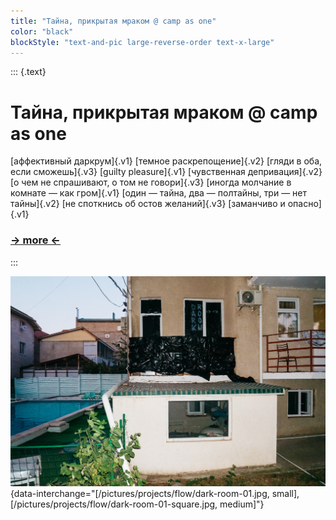 ```yaml
---
title: "Тайнa, прикрытая мраком @ camp as one"
color: "black"
blockStyle: "text-and-pic large-reverse-order text-x-large"
---
```


::: {.text}
# Тайнa, прикрытая мраком @ camp as one
[аффективный даркрум]{.v1} [темное раскрепощение]{.v2} [гляди в оба, если сможешь]{.v3} [guilty pleasure]{.v1} [чувственная депривация]{.v2} [о чем не спрашивают, о том не говори]{.v3} [иногда молчание в комнате — как гром]{.v1} [один — тайна, два — полтайны, три — нет тайны]{.v2} [не споткнись об остов желаний]{.v3} [заманчиво и опасно]{.v1}

###  [-> more <-](/en/projects/mystery-covered-with-the-darkness.html)
:::

![dark room](/pictures/projects/flow/dark-room-01.jpg){data-interchange="[/pictures/projects/flow/dark-room-01.jpg, small], [/pictures/projects/flow/dark-room-01-square.jpg, medium]"}

